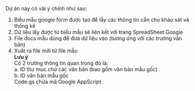 Dự án này có vài ý chính như sau:  
1. Biểu mẫu google form được tạo để lấy các thông tin cần cho khảo sát và thống kê  
2. Dữ liệu lấy được từ biểu mẫu sẽ liên kết với trang SpreadSheet Google  
3. File docs mẫu dùng để đưa dữ liệu vào (tương ứng với các trường văn bản)  
4. Xuất ra file mới từ file mẫu  
**Lưu ý**  
Có 2 trường thông tin quan trọng đó là:  
a. ID thư mục chứ các văn bản (bao gồm văn bản mẫu gốc)  
b. ID văn bản mẫu gốc  
Code.gs chứa mã Google AppScript  
